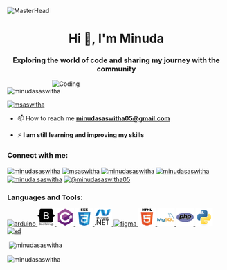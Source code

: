 ![MasterHead](https://www.linkpicture.com/q/2738_1.jpg)
<h1 align="center">Hi 👋, I'm Minuda</h1>
<h3 align="center">Exploring the world of code and sharing my journey with the community</h3>
<img align="right" alt="Coding" width="400" src="https://media.giphy.com/media/zhYSVCirREeIZtONCI/giphy.gif">
<p align="left"> <img src="https://komarev.com/ghpvc/?username=minudasaswitha&label=Profile%20views&color=0e75b6&style=flat" alt="minudasaswitha" /> </p>

<p align="left"> <a href="https://twitter.com/msaswitha" target="blank"><img src="https://img.shields.io/twitter/follow/msaswitha?logo=twitter&style=for-the-badge" alt="msaswitha" /></a> </p>



- 📫 How to reach me **minudasaswitha05@gmail.com**

- ⚡ **I am still learning and improving my skills**

<h3 align="left">Connect with me:</h3>
<p align="left">
<a href="https://codepen.io/minudasaswitha" target="blank"><img align="center" src="https://raw.githubusercontent.com/rahuldkjain/github-profile-readme-generator/master/src/images/icons/Social/codepen.svg" alt="minudasaswitha" height="30" width="40" /></a>
<a href="https://twitter.com/msaswitha" target="blank"><img align="center" src="https://raw.githubusercontent.com/rahuldkjain/github-profile-readme-generator/master/src/images/icons/Social/twitter.svg" alt="msaswitha" height="30" width="40" /></a>
<a href="https://linkedin.com/in/minudasaswitha" target="blank"><img align="center" src="https://raw.githubusercontent.com/rahuldkjain/github-profile-readme-generator/master/src/images/icons/Social/linked-in-alt.svg" alt="minudasaswitha" height="30" width="40" /></a>
<a href="https://codesandbox.com/minudasaswitha" target="blank"><img align="center" src="https://raw.githubusercontent.com/rahuldkjain/github-profile-readme-generator/master/src/images/icons/Social/codesandbox.svg" alt="minudasaswitha" height="30" width="40" /></a>
<a href="https://www.hackerrank.com/minuda saswitha" target="blank"><img align="center" src="https://raw.githubusercontent.com/rahuldkjain/github-profile-readme-generator/master/src/images/icons/Social/hackerrank.svg" alt="minuda saswitha" height="30" width="40" /></a>
<a href="https://www.hackerearth.com/@minudasaswitha05" target="blank"><img align="center" src="https://raw.githubusercontent.com/rahuldkjain/github-profile-readme-generator/master/src/images/icons/Social/hackerearth.svg" alt="@minudasaswitha05" height="30" width="40" /></a>
</p>

<h3 align="left">Languages and Tools:</h3>
<p align="left"> <a href="https://www.arduino.cc/" target="_blank" rel="noreferrer"> <img src="https://cdn.worldvectorlogo.com/logos/arduino-1.svg" alt="arduino" width="40" height="40"/> </a> <a href="https://getbootstrap.com" target="_blank" rel="noreferrer"> <img src="https://raw.githubusercontent.com/devicons/devicon/master/icons/bootstrap/bootstrap-plain-wordmark.svg" alt="bootstrap" width="40" height="40"/> </a> <a href="https://www.w3schools.com/cs/" target="_blank" rel="noreferrer"> <img src="https://raw.githubusercontent.com/devicons/devicon/master/icons/csharp/csharp-original.svg" alt="csharp" width="40" height="40"/> </a> <a href="https://www.w3schools.com/css/" target="_blank" rel="noreferrer"> <img src="https://raw.githubusercontent.com/devicons/devicon/master/icons/css3/css3-original-wordmark.svg" alt="css3" width="40" height="40"/> </a> <a href="https://dotnet.microsoft.com/" target="_blank" rel="noreferrer"> <img src="https://raw.githubusercontent.com/devicons/devicon/master/icons/dot-net/dot-net-original-wordmark.svg" alt="dotnet" width="40" height="40"/> </a> <a href="https://www.figma.com/" target="_blank" rel="noreferrer"> <img src="https://www.vectorlogo.zone/logos/figma/figma-icon.svg" alt="figma" width="40" height="40"/> </a> <a href="https://www.w3.org/html/" target="_blank" rel="noreferrer"> <img src="https://raw.githubusercontent.com/devicons/devicon/master/icons/html5/html5-original-wordmark.svg" alt="html5" width="40" height="40"/> </a> <a href="https://www.mysql.com/" target="_blank" rel="noreferrer"> <img src="https://raw.githubusercontent.com/devicons/devicon/master/icons/mysql/mysql-original-wordmark.svg" alt="mysql" width="40" height="40"/> </a> <a href="https://www.php.net" target="_blank" rel="noreferrer"> <img src="https://raw.githubusercontent.com/devicons/devicon/master/icons/php/php-original.svg" alt="php" width="40" height="40"/> </a> <a href="https://www.python.org" target="_blank" rel="noreferrer"> <img src="https://raw.githubusercontent.com/devicons/devicon/master/icons/python/python-original.svg" alt="python" width="40" height="40"/> </a> <a href="https://www.adobe.com/products/xd.html" target="_blank" rel="noreferrer"> <img src="https://cdn.worldvectorlogo.com/logos/adobe-xd.svg" alt="xd" width="40" height="40"/> </a> </p>

<p>&nbsp;<img align="center" src="https://github-readme-stats.vercel.app/api?username=minudasaswitha&show_icons=true&locale=en" alt="minudasaswitha" /></p>

<p><img align="center" src="https://github-readme-streak-stats.herokuapp.com/?user=minudasaswitha&" alt="minudasaswitha" /></p>
